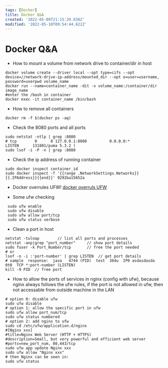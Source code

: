```yaml
---
tags: [Docker]
title: Docker Q&A
created: '2022-05-09T21:15:39.038Z'
modified: '2022-05-10T09:54:44.622Z'
---
```


# Docker Q&A

* How to mount a volume from network drive to container/dir in host
```shell
docker volume create --driver local --opt type=cifs --opt device=//network-drive-ip-address/mounted_dir --opt o=user=username, password=userpwd volume_name
docker run --name=container_name -dit -v volume_name:/container/dir image_name
#enter the /bash in container
docker exec -it container_name /bin/bash
```  
* How to remove all containers
```shell
docker rm -f $(docker ps -aq)
```
* Check the 8080 ports and all ports
```
sudo netstat -ntlp | grep :8080
# tcp        0      0 127.0.0.1:8080          0.0.0.0:*               LISTEN      131801/puma 5.3.2 ( 
sudo lsof -i -P -n | grep :8080
```
* Check the ip address of running container
```
sudo docker inspect container_id
sudo docker inspect -f '{{range .NetworkSettings.Networks}}{{.IPAddress}}{{end}}' 9292ba15652a
```
* Docker overrules UFW!
[docker overruls UFW](https://chjdev.com/2016/06/08/docker-ufw/)

* Some ufw checking
```
 sudo ufw enable
 sudo ufw disable
 sudo ufw allow port/tcp
 sudo ufw status verbose
```
* Clean a port in host
```
netstat -tulnap        // list all ports and processes
netstat -anp|grep "port_number"     // show port details
sudo fuser -k Port_Number/tcp       // free the port needed
# or
lsof -n -i :'port-number' | grep LISTEN  // get port details
# sample  response:  java   4744 (PID)  test  364u  IP0 asdasdasda   0t0  TCP *:port-number (LISTEN)
kill -9 PID  // free port
```

* How to allow the ports of services in nginx (config with ufw), because nginx always follows the ufw rules, if the port is not allowed in ufw, then not accessable from outside machine in the LAN
 ```
 # option 0: disable ufw
 sudo ufw disable
 # option 1: allow the specific port in ufw
 sudo ufw allow port_num/tcp
 sudo ufw status numbered
 # option 2: add nginx to ufw
 sudo cd /etc/ufw/application.d/nginx
 #[Nginx xxx]
 #title=Nginx Web Server (HTTP + HTTPS)
 #description=Small, but very powerful and efficient web server
 #ports=new_port_num, 80,443/tcp
 sudo ufw app update Nginx xxx
 sudo ufw allow "Nginx xxx"
 # then Nginx can be seen in:
 sudo ufw status
 
 ```
